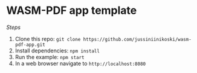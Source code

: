 # WASM-PDF app template

*Steps*
1. Clone this repo: `git clone https://github.com/jussiniinikoski/wasm-pdf-app.git`
2. Install dependencies: `npm install`
3. Run the example: `npm start`
4. In a web browser navigate to `http://localhost:8080`
